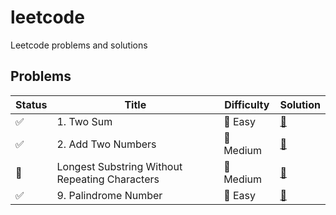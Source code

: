 # leetcode
Leetcode problems and solutions

## Problems
| Status | Title | Difficulty | Solution |
| ------ | ----- | ---------- | -------- |
| :white_check_mark: | 1. Two Sum | :green_heart: Easy | [:link:](https://github.com/fancycoconut/leetcode/tree/master/add-two-numbers) |
| :white_check_mark: | 2. Add Two Numbers | :yellow_heart: Medium | [:link:](https://github.com/fancycoconut/leetcode/tree/master/add-two-numbers) |
| :construction_worker: | Longest Substring Without Repeating Characters | :yellow_heart: Medium | [:link:](https://github.com/fancycoconut/leetcode/tree/master/add-two-numbers) |
| :white_check_mark: | 9. Palindrome Number | :green_heart: Easy | [:link:](https://github.com/fancycoconut/leetcode/tree/master/add-two-numbers) |
